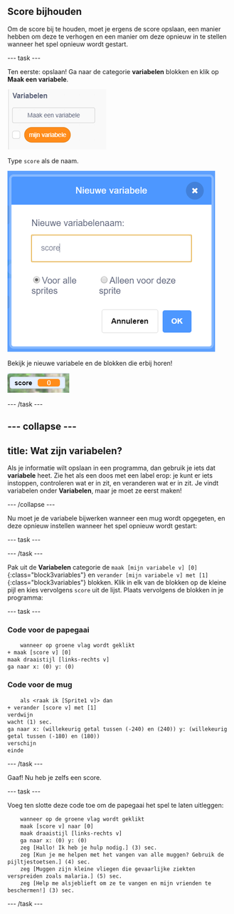 ## Score bijhouden

Om de score bij te houden, moet je ergens de score opslaan, een manier hebben om deze te verhogen en een manier om deze opnieuw in te stellen wanneer het spel opnieuw wordt gestart.

--- task ---

Ten eerste: opslaan! Ga naar de categorie **variabelen** blokken en klik op **Maak een variabele**.

![](images/catch5.png)

Type `score` als de naam.

![](images/catch6.png)

Bekijk je nieuwe variabele en de blokken die erbij horen!

![De scorevariabele wordt op het speelveld weergegeven](images/scoreVariableStage.png)

--- /task ---

--- collapse ---
---
title: Wat zijn variabelen?
---

Als je informatie wilt opslaan in een programma, dan gebruik je iets dat **variabele** heet. Zie het als een doos met een label erop: je kunt er iets instoppen, controleren wat er in zit, en veranderen wat er in zit. Je vindt variabelen onder **Variabelen**, maar je moet ze eerst maken!

--- /collapse ---

Nu moet je de variabele bijwerken wanneer een mug wordt opgegeten, en deze opnieuw instellen wanneer het spel opnieuw wordt gestart:

--- task ---

--- /task ---

Pak uit de **Variabelen** categorie de `maak [mijn variabele v] [0]`{:class="block3variables"} en `verander [mijn variabele v] met [1]`{:class="block3variables"} blokken. Klik in elk van de blokken op de kleine pijl en kies vervolgens `score` uit de lijst. Plaats vervolgens de blokken in je programma:

--- task ---

### Code voor de papegaai

```blocks3
    wanneer op groene vlag wordt geklikt
+ maak [score v] [0]
maak draaistijl [links-rechts v]
ga naar x: (0) y: (0)
```

### Code voor de mug

```blocks3
    als <raak ik [Sprite1 v]> dan
+ verander [score v] met [1]
verdwijn
wacht (1) sec.
ga naar x: (willekeurig getal tussen (-240) en (240)) y: (willekeurig getal tussen (-180) en (180))
verschijn
einde
```

--- /task ---

Gaaf! Nu heb je zelfs een score.

--- task ---

Voeg ten slotte deze code toe om de papegaai het spel te laten uitleggen:

```blocks3
    wanneer op de groene vlag wordt geklikt
    maak [score v] naar [0]
    maak draaistijl [links-rechts v]
    ga naar x: (0) y: (0)
    zeg [Hallo! Ik heb je hulp nodig.] (3) sec.
    zeg [Kun je me helpen met het vangen van alle muggen? Gebruik de pijltjestoetsen.] (4) sec.
    zeg [Muggen zijn kleine vliegen die gevaarlijke ziekten verspreiden zoals malaria.] (5) sec.
    zeg [Help me alsjeblieft om ze te vangen en mijn vrienden te beschermen!] (3) sec.
```

--- /task ---
